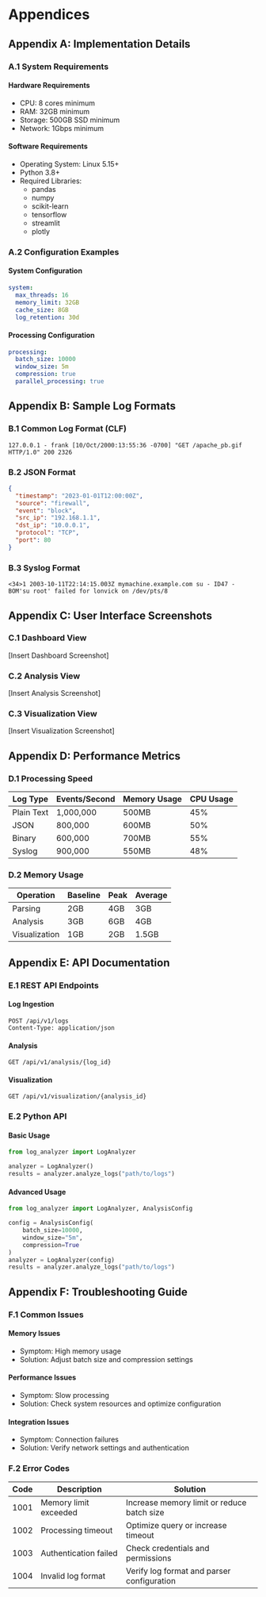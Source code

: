 # Appendices

## Appendix A: Implementation Details

### A.1 System Requirements

#### Hardware Requirements
- CPU: 8 cores minimum
- RAM: 32GB minimum
- Storage: 500GB SSD minimum
- Network: 1Gbps minimum

#### Software Requirements
- Operating System: Linux 5.15+
- Python 3.8+
- Required Libraries:
  - pandas
  - numpy
  - scikit-learn
  - tensorflow
  - streamlit
  - plotly

### A.2 Configuration Examples

#### System Configuration
```yaml
system:
  max_threads: 16
  memory_limit: 32GB
  cache_size: 8GB
  log_retention: 30d
```

#### Processing Configuration
```yaml
processing:
  batch_size: 10000
  window_size: 5m
  compression: true
  parallel_processing: true
```

## Appendix B: Sample Log Formats

### B.1 Common Log Format (CLF)
```
127.0.0.1 - frank [10/Oct/2000:13:55:36 -0700] "GET /apache_pb.gif HTTP/1.0" 200 2326
```

### B.2 JSON Format
```json
{
  "timestamp": "2023-01-01T12:00:00Z",
  "source": "firewall",
  "event": "block",
  "src_ip": "192.168.1.1",
  "dst_ip": "10.0.0.1",
  "protocol": "TCP",
  "port": 80
}
```

### B.3 Syslog Format
```
<34>1 2003-10-11T22:14:15.003Z mymachine.example.com su - ID47 - BOM'su root' failed for lonvick on /dev/pts/8
```

## Appendix C: User Interface Screenshots

### C.1 Dashboard View
[Insert Dashboard Screenshot]

### C.2 Analysis View
[Insert Analysis Screenshot]

### C.3 Visualization View
[Insert Visualization Screenshot]

## Appendix D: Performance Metrics

### D.1 Processing Speed
| Log Type | Events/Second | Memory Usage | CPU Usage |
|----------|--------------|--------------|-----------|
| Plain Text | 1,000,000 | 500MB | 45% |
| JSON | 800,000 | 600MB | 50% |
| Binary | 600,000 | 700MB | 55% |
| Syslog | 900,000 | 550MB | 48% |

### D.2 Memory Usage
| Operation | Baseline | Peak | Average |
|-----------|----------|------|---------|
| Parsing | 2GB | 4GB | 3GB |
| Analysis | 3GB | 6GB | 4GB |
| Visualization | 1GB | 2GB | 1.5GB |

## Appendix E: API Documentation

### E.1 REST API Endpoints

#### Log Ingestion
```
POST /api/v1/logs
Content-Type: application/json
```

#### Analysis
```
GET /api/v1/analysis/{log_id}
```

#### Visualization
```
GET /api/v1/visualization/{analysis_id}
```

### E.2 Python API

#### Basic Usage
```python
from log_analyzer import LogAnalyzer

analyzer = LogAnalyzer()
results = analyzer.analyze_logs("path/to/logs")
```

#### Advanced Usage
```python
from log_analyzer import LogAnalyzer, AnalysisConfig

config = AnalysisConfig(
    batch_size=10000,
    window_size="5m",
    compression=True
)
analyzer = LogAnalyzer(config)
results = analyzer.analyze_logs("path/to/logs")
```

## Appendix F: Troubleshooting Guide

### F.1 Common Issues

#### Memory Issues
- Symptom: High memory usage
- Solution: Adjust batch size and compression settings

#### Performance Issues
- Symptom: Slow processing
- Solution: Check system resources and optimize configuration

#### Integration Issues
- Symptom: Connection failures
- Solution: Verify network settings and authentication

### F.2 Error Codes

| Code | Description | Solution |
|------|-------------|----------|
| 1001 | Memory limit exceeded | Increase memory limit or reduce batch size |
| 1002 | Processing timeout | Optimize query or increase timeout |
| 1003 | Authentication failed | Check credentials and permissions |
| 1004 | Invalid log format | Verify log format and parser configuration | 